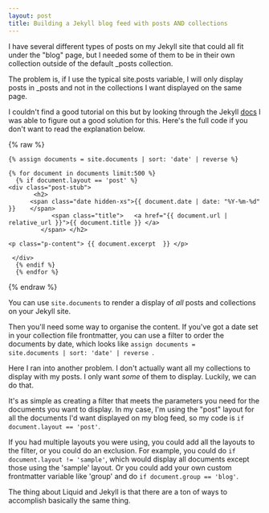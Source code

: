 ```yaml
---
layout: post
title: Building a Jekyll blog feed with posts AND collections
---
```


I have several different types of posts on my Jekyll site that could all fit under the "blog" page, but I needed some of them to be 
in their own collection outside of the default _posts collection. 

The problem is, if I use the typical site.posts variable, I will only display posts in _posts and not in the collections I want displayed on the same page.

I couldn't find a good tutorial on this but by looking through the Jekyll [docs](https://jekyllrb.com/docs/variables/ ) I was able to figure out a good solution for this. Here's the full code if you don't want to read the explanation below.

{% raw %}
```
{% assign documents = site.documents | sort: 'date' | reverse %}

{% for document in documents limit:500 %}
  {% if document.layout == 'post' %}
<div class="post-stub">
       <h2>
      <span class="date hidden-xs">{{ document.date | date: "%Y-%m-%d" }}    </span>
            <span class="title">   <a href="{{ document.url | relative_url }}">{{ document.title }} </a>
         </span> </h2>
       
<p class="p-content"> {{ document.excerpt  }} </p>         
              
 </div> 
  {% endif %}   
  {% endfor %}   
```
{% endraw %}

You can use <code>site.documents</code> to render a display of *all* posts and collections on your Jekyll site.

Then you'll need some way to organise the content. If you've got a date set in your collection file frontmatter, you can use a filter to order the documents by date, which looks like <code>assign documents = site.documents | sort: 'date' | reverse </code>.

Here I ran into another problem. I don't actually want all my collections to display with my posts. I only want *some* of them to display. Luckily, we can do that.

It's as simple as creating a filter that meets the parameters you need for the documents you want to display. In my case, I'm using the "post" layout for all the documents I'd want displayed on my blog feed, so 
my code is <code>if document.layout == 'post'</code>.

If you had multiple layouts you were using, you could add all the layouts to the filter, or you could do an exclusion. For example, you could do <code>if document.layout != 'sample'</code>, which would display all documents except those using the 'sample' layout. Or you could add your own custom frontmatter variable like 'group' and do
<code>if document.group == 'blog'</code>.

The thing about Liquid and Jekyll is that there are a ton of ways to accomplish basically the same thing.



